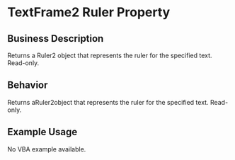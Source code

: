 # TextFrame2 Ruler Property

## Business Description
Returns a Ruler2 object that represents the ruler for the specified text. Read-only.

## Behavior
Returns aRuler2object that represents the ruler for the specified text. Read-only.

## Example Usage
No VBA example available.